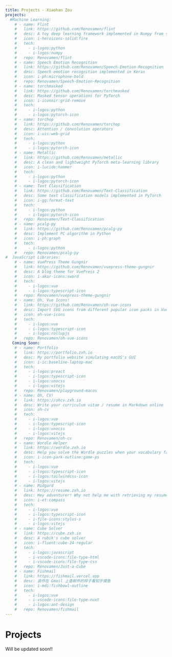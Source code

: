 ```yaml
---
title: Projects - Xiaohan Zou
projects:
  #Machine Learning:
    # - name: Flint
    #   link: https://github.com/Renovamen/flint
    #   desc: A toy deep learning framework implemented in Numpy from scratch
    #   icon: i-heroicons-solid:fire
    #   tech: 
    #     - i-logos:python
    #     - i-logos:numpy
    #   repo: Renovamen/flint
    # - name: Speech Emotion Recognition
    #   link: https://github.com/Renovamen/Speech-Emotion-Recognition
    #   desc: Speech emotion recognition implemented in Keras
    #   icon: i-ph:microphone-bold
    #   repo: Renovamen/Speech-Emotion-Recognition
    # - name: torchmasked
    #   link: https://github.com/Renovamen/torchmasked
    #   desc: Masked tensor operations for PyTorch
    #   icon: i-iconoir:grid-remove
    #   tech:
    #     - i-logos:python
    #     - i-logos:pytorch-icon
    # - name: torchop
    #   link: https://github.com/Renovamen/torchop
    #   desc: Attention / convolution operators
    #   icon: i-uis:web-grid
    #   tech:
    #     - i-logos:python
    #     - i-logos:pytorch-icon
    # - name: Metallic
    #   link: https://github.com/Renovamen/metallic
    #   desc: A clean and lightweight PyTorch meta-learning library
    #   icon: i-lucide:hammer
    #   tech:
    #     - i-logos:python
    #     - i-logos:pytorch-icon
    # - name: Text Classification
    #   link: https://github.com/Renovamen/Text-Classification
    #   desc: Some text classification models implemented in PyTorch
    #   icon: i-gg:format-text
    #   tech:
    #     - i-logos:python
    #     - i-logos:pytorch-icon
    #   repo: Renovamen/Text-Classification
    # - name: pcalg-py
    #   link: https://github.com/Renovamen/pcalg-py
    #   desc: Implement PC algorithm in Python
    #   icon: i-ph:graph
    #   tech: 
    #     - i-logos:python
    #   repo: Renovamen/pcalg-py
#  JavaScript Libraries:
    # - name: VuePress Theme Gungnir
    #   link: https://github.com/Renovamen/vuepress-theme-gungnir
    #   desc: A blog theme for VuePress 2
    #   icon: i-akar-icons:sword
    #   tech:
    #     - i-logos:vue
    #     - i-logos:typescript-icon
    #   repo: Renovamen/vuepress-theme-gungnir
    # - name: Oh, Vue Icons!
    #   link: https://github.com/Renovamen/oh-vue-icons
    #   desc: Import SVG icons from different popular icon packs in Vue easily
    #   icon: oh-vue-icons
    #   tech:
    #     - i-logos:vue
    #     - i-logos:typescript-icon
    #     - i-logos:rollupjs
    #   repo: Renovamen/oh-vue-icons
   Coming Soon:
    # - name: Portfolio
    #   link: https://portfolio.zxh.io
    #   desc: My portfolio website simulating macOS's GUI
    #   icon: i-ic:baseline-laptop-mac
    #   tech:
    #     - i-logos:preact
    #     - i-logos:typescript-icon
    #     - i-logos:unocss
    #     - i-logos:vitejs
    #   repo: Renovamen/playground-macos
    # - name: Oh, CV!
    #   link: https://ohcv.zxh.io
    #   desc: Write your curriculum vitae / resume in Markdown online
    #   icon: oh-cv
    #   tech:
    #     - i-logos:vue
    #     - i-logos:typescript-icon
    #     - i-logos:unocss
    #     - i-logos:vitejs
    #   repo: Renovamen/oh-cv
    # - name: Wordle Helper
    #   link: https://wordle.zxh.io
    #   desc: Help you solve the Wordle puzzles when your vocabulary fails you
    #   icon: i-icon-park-outline:game-ps
    #   tech:
    #     - i-logos:vue
    #     - i-logos:typescript-icon
    #     - i-logos:tailwindcss-icon
    #     - i-logos:vitejs
    # - name: Midgard
    #   link: https://resume.zxh.io
    #   desc: Hey adventurer! Why not help me with retrieving my resume fragments back!
    #   icon: i-et:compass
    #   tech:
    #     - i-logos:vue
    #     - i-logos:typescript-icon
    #     - i-file-icons:stylus-s
    #     - i-logos:vitejs
    # - name: Cube Solver
    #   link: https://cube.zxh.io
    #   desc: A rubik's cube solver
    #   icon: i-fluent:cube-24-regular
    #   tech:
    #     - i-logos:javascript
    #     - i-vscode-icons:file-type-html
    #     - i-vscode-icons:file-type-css
    #   repo: Renovamen/Just-a-Cube
    # - name: Fishmail
    #   link: https://fishmail.vercel.app
    #   desc: 装作在 Gmail 上查邮件的样子看知乎摸鱼
    #   icon: i-mdi:fishbowl-outline
    #   tech:
    #     - i-logos:vue
    #     - i-vscode-icons:file-type-nuxt
    #     - i-logos:ant-design
    #   repo: Renovamen/fishmail
---
```


# Projects

Will be updated soon!!

<ProjectList :projects="frontmatter.projects"/>
